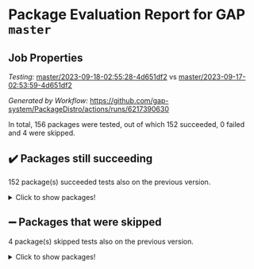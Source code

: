 # Package Evaluation Report for GAP `master`

## Job Properties

*Testing:* [master/2023-09-18-02:55:28-4d651df2](https://github.com/gap-system/PackageDistro/blob/data/reports/master/2023-09-18-02:55:28-4d651df2) vs [master/2023-09-17-02:53:59-4d651df2](https://github.com/gap-system/PackageDistro/blob/data/reports/master/2023-09-17-02:53:59-4d651df2)

*Generated by Workflow:* https://github.com/gap-system/PackageDistro/actions/runs/6217390630

In total, 156 packages were tested, out of which 152 succeeded, 0 failed and 4 were skipped.

## :heavy_check_mark: Packages still succeeding

152 package(s) succeeded tests also on the previous version.
<details><summary>Click to show packages!</summary>

- 4ti2interface 2023.02-04 [(success)](https://github.com/gap-system/PackageDistro/actions/runs/6217390630/job/16872790942)
- ace 5.6.2 [(success)](https://github.com/gap-system/PackageDistro/actions/runs/6217390630/job/16872791045)
- aclib 1.3.2 [(success)](https://github.com/gap-system/PackageDistro/actions/runs/6217390630/job/16872791139)
- agt 0.3.1 [(success)](https://github.com/gap-system/PackageDistro/actions/runs/6217390630/job/16872791239)
- alnuth 3.2.1 [(success)](https://github.com/gap-system/PackageDistro/actions/runs/6217390630/job/16872791329)
- anupq 3.3.0 [(success)](https://github.com/gap-system/PackageDistro/actions/runs/6217390630/job/16872791433)
- atlasrep 2.1.7 [(success)](https://github.com/gap-system/PackageDistro/actions/runs/6217390630/job/16872793262)
- autodoc 2023.06.19 [(success)](https://github.com/gap-system/PackageDistro/actions/runs/6217390630/job/16872793454)
- automata 1.15 [(success)](https://github.com/gap-system/PackageDistro/actions/runs/6217390630/job/16872793585)
- automgrp 1.3.2 [(success)](https://github.com/gap-system/PackageDistro/actions/runs/6217390630/job/16872793734)
- autpgrp 1.11 [(success)](https://github.com/gap-system/PackageDistro/actions/runs/6217390630/job/16872793893)
- cap 2023.09-03 [(success)](https://github.com/gap-system/PackageDistro/actions/runs/6217390630/job/16872794042)
- caratinterface 2.3.5 [(success)](https://github.com/gap-system/PackageDistro/actions/runs/6217390630/job/16872794178)
- cddinterface 2022.11.01 [(success)](https://github.com/gap-system/PackageDistro/actions/runs/6217390630/job/16872794297)
- circle 1.6.6 [(success)](https://github.com/gap-system/PackageDistro/actions/runs/6217390630/job/16872794444)
- classicpres 1.22 [(success)](https://github.com/gap-system/PackageDistro/actions/runs/6217390630/job/16872794587)
- cohomolo 1.6.11 [(success)](https://github.com/gap-system/PackageDistro/actions/runs/6217390630/job/16872794725)
- congruence 1.2.5 [(success)](https://github.com/gap-system/PackageDistro/actions/runs/6217390630/job/16872794859)
- corelg 1.56 [(success)](https://github.com/gap-system/PackageDistro/actions/runs/6217390630/job/16872795005)
- crime 1.6 [(success)](https://github.com/gap-system/PackageDistro/actions/runs/6217390630/job/16872795128)
- crisp 1.4.6 [(success)](https://github.com/gap-system/PackageDistro/actions/runs/6217390630/job/16872795265)
- crypting 0.10.4 [(success)](https://github.com/gap-system/PackageDistro/actions/runs/6217390630/job/16872795412)
- cryst 4.1.26 [(success)](https://github.com/gap-system/PackageDistro/actions/runs/6217390630/job/16872795553)
- crystcat 1.1.10 [(success)](https://github.com/gap-system/PackageDistro/actions/runs/6217390630/job/16872795683)
- ctbllib 1.3.6 [(success)](https://github.com/gap-system/PackageDistro/actions/runs/6217390630/job/16872795791)
- cubefree 1.19 [(success)](https://github.com/gap-system/PackageDistro/actions/runs/6217390630/job/16872795905)
- curlinterface 2.3.2 [(success)](https://github.com/gap-system/PackageDistro/actions/runs/6217390630/job/16872796038)
- cvec 2.8.1 [(success)](https://github.com/gap-system/PackageDistro/actions/runs/6217390630/job/16872796179)
- datastructures 0.3.0 [(success)](https://github.com/gap-system/PackageDistro/actions/runs/6217390630/job/16872796312)
- deepthought 1.0.6 [(success)](https://github.com/gap-system/PackageDistro/actions/runs/6217390630/job/16872796466)
- design 1.8 [(success)](https://github.com/gap-system/PackageDistro/actions/runs/6217390630/job/16872796624)
- difsets 2.3.1 [(success)](https://github.com/gap-system/PackageDistro/actions/runs/6217390630/job/16872796743)
- digraphs 1.6.3 [(success)](https://github.com/gap-system/PackageDistro/actions/runs/6217390630/job/16872796865)
- edim 1.3.7 [(success)](https://github.com/gap-system/PackageDistro/actions/runs/6217390630/job/16872796984)
- example 4.3.4 [(success)](https://github.com/gap-system/PackageDistro/actions/runs/6217390630/job/16872797115)
- examplesforhomalg 2023.08-02 [(success)](https://github.com/gap-system/PackageDistro/actions/runs/6217390630/job/16872797265)
- factint 1.6.3 [(success)](https://github.com/gap-system/PackageDistro/actions/runs/6217390630/job/16872797407)
- ferret 1.0.9 [(success)](https://github.com/gap-system/PackageDistro/actions/runs/6217390630/job/16872797544)
- fga 1.5.0 [(success)](https://github.com/gap-system/PackageDistro/actions/runs/6217390630/job/16872797672)
- fining 1.5.6 [(success)](https://github.com/gap-system/PackageDistro/actions/runs/6217390630/job/16872797801)
- float 1.0.3 [(success)](https://github.com/gap-system/PackageDistro/actions/runs/6217390630/job/16872797940)
- format 1.4.3 [(success)](https://github.com/gap-system/PackageDistro/actions/runs/6217390630/job/16872798068)
- forms 1.2.9 [(success)](https://github.com/gap-system/PackageDistro/actions/runs/6217390630/job/16872798186)
- fplsa 1.2.6 [(success)](https://github.com/gap-system/PackageDistro/actions/runs/6217390630/job/16872798292)
- fr 2.4.12 [(success)](https://github.com/gap-system/PackageDistro/actions/runs/6217390630/job/16872798430)
- francy 2.0.3 [(success)](https://github.com/gap-system/PackageDistro/actions/runs/6217390630/job/16872798545)
- fwtree 1.3 [(success)](https://github.com/gap-system/PackageDistro/actions/runs/6217390630/job/16872798658)
- gapdoc 1.6.6 [(success)](https://github.com/gap-system/PackageDistro/actions/runs/6217390630/job/16872798765)
- gauss 2023.02-04 [(success)](https://github.com/gap-system/PackageDistro/actions/runs/6217390630/job/16872798880)
- gaussforhomalg 2023.08-01 [(success)](https://github.com/gap-system/PackageDistro/actions/runs/6217390630/job/16872798973)
- gbnp 1.0.5 [(success)](https://github.com/gap-system/PackageDistro/actions/runs/6217390630/job/16872799086)
- generalizedmorphismsforcap 2023.08-02 [(success)](https://github.com/gap-system/PackageDistro/actions/runs/6217390630/job/16872799182)
- genss 1.6.8 [(success)](https://github.com/gap-system/PackageDistro/actions/runs/6217390630/job/16872799274)
- gradedmodules 2023.08-01 [(success)](https://github.com/gap-system/PackageDistro/actions/runs/6217390630/job/16872799361)
- gradedringforhomalg 2023.08-01 [(success)](https://github.com/gap-system/PackageDistro/actions/runs/6217390630/job/16872799446)
- grape 4.9.0 [(success)](https://github.com/gap-system/PackageDistro/actions/runs/6217390630/job/16872799545)
- groupoids 1.73 [(success)](https://github.com/gap-system/PackageDistro/actions/runs/6217390630/job/16872799635)
- grpconst 2.6.4 [(success)](https://github.com/gap-system/PackageDistro/actions/runs/6217390630/job/16872799742)
- guarana 0.96.3 [(success)](https://github.com/gap-system/PackageDistro/actions/runs/6217390630/job/16872799886)
- guava 3.18 [(success)](https://github.com/gap-system/PackageDistro/actions/runs/6217390630/job/16872800010)
- hap 1.58 [(success)](https://github.com/gap-system/PackageDistro/actions/runs/6217390630/job/16872800124)
- hapcryst 0.1.15 [(success)](https://github.com/gap-system/PackageDistro/actions/runs/6217390630/job/16872800282)
- hecke 1.5.3 [(success)](https://github.com/gap-system/PackageDistro/actions/runs/6217390630/job/16872800388)
- help 3.5 [(success)](https://github.com/gap-system/PackageDistro/actions/runs/6217390630/job/16872800503)
- homalg 2023.08-02 [(success)](https://github.com/gap-system/PackageDistro/actions/runs/6217390630/job/16872800751)
- homalgtocas 2023.08-01 [(success)](https://github.com/gap-system/PackageDistro/actions/runs/6217390630/job/16872800861)
- idrel 2.45 [(success)](https://github.com/gap-system/PackageDistro/actions/runs/6217390630/job/16872800965)
- images 1.3.1 [(success)](https://github.com/gap-system/PackageDistro/actions/runs/6217390630/job/16872801066)
- intpic 0.3.0 [(success)](https://github.com/gap-system/PackageDistro/actions/runs/6217390630/job/16872801220)
- io 4.8.1 [(success)](https://github.com/gap-system/PackageDistro/actions/runs/6217390630/job/16872801318)
- io_forhomalg 2023.02-04 [(success)](https://github.com/gap-system/PackageDistro/actions/runs/6217390630/job/16872801437)
- irredsol 1.4.4 [(success)](https://github.com/gap-system/PackageDistro/actions/runs/6217390630/job/16872801549)
- json 2.1.1 [(success)](https://github.com/gap-system/PackageDistro/actions/runs/6217390630/job/16872801668)
- jupyterkernel 1.5.0 [(success)](https://github.com/gap-system/PackageDistro/actions/runs/6217390630/job/16872801779)
- jupyterviz 1.5.6 [(success)](https://github.com/gap-system/PackageDistro/actions/runs/6217390630/job/16872801885)
- kan 1.36 [(success)](https://github.com/gap-system/PackageDistro/actions/runs/6217390630/job/16872801991)
- kbmag 1.5.11 [(success)](https://github.com/gap-system/PackageDistro/actions/runs/6217390630/job/16872802122)
- laguna 3.9.6 [(success)](https://github.com/gap-system/PackageDistro/actions/runs/6217390630/job/16872802251)
- liealgdb 2.2.1 [(success)](https://github.com/gap-system/PackageDistro/actions/runs/6217390630/job/16872802389)
- liepring 2.8 [(success)](https://github.com/gap-system/PackageDistro/actions/runs/6217390630/job/16872802495)
- liering 2.4.2 [(success)](https://github.com/gap-system/PackageDistro/actions/runs/6217390630/job/16872802614)
- linearalgebraforcap 2023.08-08 [(success)](https://github.com/gap-system/PackageDistro/actions/runs/6217390630/job/16872802711)
- localizeringforhomalg 2023.08-02 [(success)](https://github.com/gap-system/PackageDistro/actions/runs/6217390630/job/16872802835)
- loops 3.4.3 [(success)](https://github.com/gap-system/PackageDistro/actions/runs/6217390630/job/16872802975)
- lpres 1.0.3 [(success)](https://github.com/gap-system/PackageDistro/actions/runs/6217390630/job/16872803101)
- majoranaalgebras 1.5.1 [(success)](https://github.com/gap-system/PackageDistro/actions/runs/6217390630/job/16872803214)
- mapclass 1.4.6 [(success)](https://github.com/gap-system/PackageDistro/actions/runs/6217390630/job/16872803317)
- matgrp 0.70 [(success)](https://github.com/gap-system/PackageDistro/actions/runs/6217390630/job/16872803435)
- matricesforhomalg 2023.08-02 [(success)](https://github.com/gap-system/PackageDistro/actions/runs/6217390630/job/16872803554)
- modisom 2.5.4 [(success)](https://github.com/gap-system/PackageDistro/actions/runs/6217390630/job/16872803658)
- modulepresentationsforcap 2023.09-01 [(success)](https://github.com/gap-system/PackageDistro/actions/runs/6217390630/job/16872803797)
- modules 2023.08-02 [(success)](https://github.com/gap-system/PackageDistro/actions/runs/6217390630/job/16872803974)
- monoidalcategories 2023.08-11 [(success)](https://github.com/gap-system/PackageDistro/actions/runs/6217390630/job/16872804117)
- nconvex 2022.09-01 [(success)](https://github.com/gap-system/PackageDistro/actions/runs/6217390630/job/16872804262)
- nilmat 1.4.2 [(success)](https://github.com/gap-system/PackageDistro/actions/runs/6217390630/job/16872804387)
- nock 1.5 [(success)](https://github.com/gap-system/PackageDistro/actions/runs/6217390630/job/16872804491)
- normalizinterface 1.3.6 [(success)](https://github.com/gap-system/PackageDistro/actions/runs/6217390630/job/16872804626)
- nq 2.5.10 [(success)](https://github.com/gap-system/PackageDistro/actions/runs/6217390630/job/16872804761)
- numericalsgps 1.3.1 [(success)](https://github.com/gap-system/PackageDistro/actions/runs/6217390630/job/16872804876)
- openmath 11.5.3 [(success)](https://github.com/gap-system/PackageDistro/actions/runs/6217390630/job/16872804997)
- orb 4.9.0 [(success)](https://github.com/gap-system/PackageDistro/actions/runs/6217390630/job/16872805123)
- packagemanager 1.4.1 [(success)](https://github.com/gap-system/PackageDistro/actions/runs/6217390630/job/16872805241)
- patternclass 2.4.3 [(success)](https://github.com/gap-system/PackageDistro/actions/runs/6217390630/job/16872805427)
- permut 2.0.4 [(success)](https://github.com/gap-system/PackageDistro/actions/runs/6217390630/job/16872805542)
- polenta 1.3.10 [(success)](https://github.com/gap-system/PackageDistro/actions/runs/6217390630/job/16872805665)
- polymaking 0.8.6 [(success)](https://github.com/gap-system/PackageDistro/actions/runs/6217390630/job/16872805791)
- primgrp 3.4.4 [(success)](https://github.com/gap-system/PackageDistro/actions/runs/6217390630/job/16872805896)
- profiling 2.5.4 [(success)](https://github.com/gap-system/PackageDistro/actions/runs/6217390630/job/16872806012)
- qpa 1.34 [(success)](https://github.com/gap-system/PackageDistro/actions/runs/6217390630/job/16872806103)
- quagroup 1.8.3 [(success)](https://github.com/gap-system/PackageDistro/actions/runs/6217390630/job/16872806199)
- radiroot 2.9 [(success)](https://github.com/gap-system/PackageDistro/actions/runs/6217390630/job/16872806298)
- rcwa 4.7.1 [(success)](https://github.com/gap-system/PackageDistro/actions/runs/6217390630/job/16872806421)
- rds 1.8 [(success)](https://github.com/gap-system/PackageDistro/actions/runs/6217390630/job/16872806536)
- recog 1.4.2 [(success)](https://github.com/gap-system/PackageDistro/actions/runs/6217390630/job/16872806624)
- repndecomp 1.3.0 [(success)](https://github.com/gap-system/PackageDistro/actions/runs/6217390630/job/16872806731)
- repsn 3.1.1 [(success)](https://github.com/gap-system/PackageDistro/actions/runs/6217390630/job/16872806828)
- resclasses 4.7.3 [(success)](https://github.com/gap-system/PackageDistro/actions/runs/6217390630/job/16872806924)
- ringsforhomalg 2023.08-02 [(success)](https://github.com/gap-system/PackageDistro/actions/runs/6217390630/job/16872807006)
- sco 2023.08-01 [(success)](https://github.com/gap-system/PackageDistro/actions/runs/6217390630/job/16872807114)
- scscp 2.4.1 [(success)](https://github.com/gap-system/PackageDistro/actions/runs/6217390630/job/16872807218)
- semigroups 5.2.1 [(success)](https://github.com/gap-system/PackageDistro/actions/runs/6217390630/job/16872807333)
- sglppow 2.3 [(success)](https://github.com/gap-system/PackageDistro/actions/runs/6217390630/job/16872807475)
- sgpviz 0.999.5 [(success)](https://github.com/gap-system/PackageDistro/actions/runs/6217390630/job/16872807786)
- simpcomp 2.1.14 [(success)](https://github.com/gap-system/PackageDistro/actions/runs/6217390630/job/16872807885)
- singular 2023.02.09 [(success)](https://github.com/gap-system/PackageDistro/actions/runs/6217390630/job/16872807978)
- sl2reps 1.1 [(success)](https://github.com/gap-system/PackageDistro/actions/runs/6217390630/job/16872808051)
- sla 1.5.3 [(success)](https://github.com/gap-system/PackageDistro/actions/runs/6217390630/job/16872808126)
- smallgrp 1.5.3 [(success)](https://github.com/gap-system/PackageDistro/actions/runs/6217390630/job/16872808198)
- smallsemi 0.6.13 [(success)](https://github.com/gap-system/PackageDistro/actions/runs/6217390630/job/16872808301)
- sonata 2.9.6 [(success)](https://github.com/gap-system/PackageDistro/actions/runs/6217390630/job/16872808403)
- sophus 1.27 [(success)](https://github.com/gap-system/PackageDistro/actions/runs/6217390630/job/16872808487)
- sotgrps 1.2 [(success)](https://github.com/gap-system/PackageDistro/actions/runs/6217390630/job/16872808561)
- spinsym 1.5.2 [(success)](https://github.com/gap-system/PackageDistro/actions/runs/6217390630/job/16872808640)
- standardff 1.0 [(success)](https://github.com/gap-system/PackageDistro/actions/runs/6217390630/job/16872808730)
- symbcompcc 1.3.2 [(success)](https://github.com/gap-system/PackageDistro/actions/runs/6217390630/job/16872808833)
- thelma 1.3 [(success)](https://github.com/gap-system/PackageDistro/actions/runs/6217390630/job/16872808980)
- tomlib 1.2.9 [(success)](https://github.com/gap-system/PackageDistro/actions/runs/6217390630/job/16872809085)
- toolsforhomalg 2023.07-01 [(success)](https://github.com/gap-system/PackageDistro/actions/runs/6217390630/job/16872809177)
- toric 1.9.5 [(success)](https://github.com/gap-system/PackageDistro/actions/runs/6217390630/job/16872809288)
- toricvarieties 2022.07.13 [(success)](https://github.com/gap-system/PackageDistro/actions/runs/6217390630/job/16872809374)
- transgrp 3.6.4 [(success)](https://github.com/gap-system/PackageDistro/actions/runs/6217390630/job/16872809454)
- ugaly 4.1.3 [(success)](https://github.com/gap-system/PackageDistro/actions/runs/6217390630/job/16872809548)
- unipot 1.5 [(success)](https://github.com/gap-system/PackageDistro/actions/runs/6217390630/job/16872809630)
- unitlib 4.2.0 [(success)](https://github.com/gap-system/PackageDistro/actions/runs/6217390630/job/16872809711)
- utils 0.84 [(success)](https://github.com/gap-system/PackageDistro/actions/runs/6217390630/job/16872809825)
- uuid 0.7 [(success)](https://github.com/gap-system/PackageDistro/actions/runs/6217390630/job/16872809932)
- walrus 0.9991 [(success)](https://github.com/gap-system/PackageDistro/actions/runs/6217390630/job/16872810021)
- wedderga 4.10.4 [(success)](https://github.com/gap-system/PackageDistro/actions/runs/6217390630/job/16872810097)
- xmod 2.91 [(success)](https://github.com/gap-system/PackageDistro/actions/runs/6217390630/job/16872810211)
- xmodalg 1.23 [(success)](https://github.com/gap-system/PackageDistro/actions/runs/6217390630/job/16872810313)
- yangbaxter 0.10.3 [(success)](https://github.com/gap-system/PackageDistro/actions/runs/6217390630/job/16872810451)
- zeromqinterface 0.14 [(success)](https://github.com/gap-system/PackageDistro/actions/runs/6217390630/job/16872810562)
</details>

## :heavy_minus_sign: Packages that were skipped

4 package(s) skipped tests also on the previous version.
<details><summary>Click to show packages!</summary>

- browse 1.8.21 [(skipped)](https://github.com/gap-system/PackageDistro/actions/runs/6217390630/job/16872395674)
- itc 1.5.1 [(skipped)](https://github.com/gap-system/PackageDistro/actions/runs/6217390630/job/16872395674)
- polycyclic 2.16 [(skipped)](https://github.com/gap-system/PackageDistro/actions/runs/6217390630/job/16872395674)
- xgap 4.31 [(skipped)](https://github.com/gap-system/PackageDistro/actions/runs/6217390630/job/16872395674)
</details>

